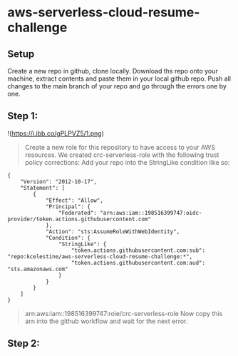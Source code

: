 # aws-serverless-cloud-resume-challenge

## Setup
Create a new repo in github, clone locally. Download ths repo onto your machine, extract contents and paste them in your local github repo. Push all changes to the main branch of your repo and go through the errors one by one.

## Step 1:
!(https://i.ibb.co/gPLPVZ5/1.png)
> Create a new role for this repository to have access to your AWS resources.
> We created crc-serverless-role with the following trust policy corrections:
> Add your repo into the StringLike condition like so: 

````
{
    "Version": "2012-10-17",
    "Statement": [
        {
            "Effect": "Allow",
            "Principal": {
                "Federated": "arn:aws:iam::198516399747:oidc-provider/token.actions.githubusercontent.com"
            },
            "Action": "sts:AssumeRoleWithWebIdentity",
            "Condition": {
                "StringLike": {
                    "token.actions.githubusercontent.com:sub": "repo:kcelestine/aws-serverless-cloud-resume-challenge:*",
                    "token.actions.githubusercontent.com:aud": "sts.amazonaws.com"
                }
            }
        }
    ]
}
````

> arn:aws:iam::198516399747:role/crc-serverless-role
> Now copy this arn into the github workflow and wait for the next error.

## Step 2:
